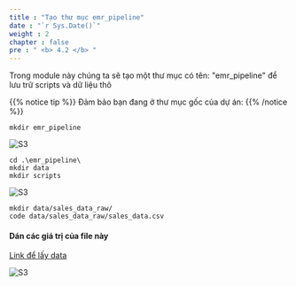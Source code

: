 ```yaml
---
title : "Tạo thư mục emr_pipeline"
date : "`r Sys.Date()`"
weight : 2
chapter : false
pre : " <b> 4.2 </b> "
---
```

Trong module này chúng ta sẽ tạo một thư mục có tên: "emr_pipeline" để lưu trữ scripts và dữ liệu thô

{{% notice tip %}}
Đảm bảo bạn đang ở thư mục gốc của dự án:
{{% /notice %}}

````
mkdir emr_pipeline
````
![S3](/images/3.AWS%20S3%20Bucket%20Deployment%20stack/AWS%20S3-1.png)

````
cd .\emr_pipeline\
mkdir data
mkdir scripts
````
![S3](/images/3.AWS%20S3%20Bucket%20Deployment%20stack/AWS%20S3-2.png)

````
mkdir data/sales_data_raw/
code data/sales_data_raw/sales_data.csv
````

#### Dán các giá trị của file này
[Link để lấy data](https://github.com/hktafk/End-to-End-Data-Pipeline-on-AWS-EMR-with-Infrastructure-as-Code-AWS-CDK-and-Power-BI/blob/main/emr_pipeline/data/sales_data_raw/sales_data.csv)

![S3](/images/3.AWS%20S3%20Bucket%20Deployment%20stack/AWS%20S3-3.png)